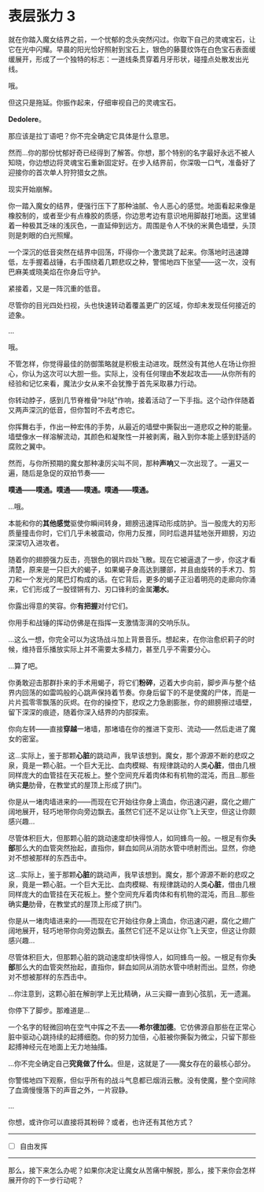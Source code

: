 # 表层张力 3

就在你踏入魔女结界之前，一个忧郁的念头突然闪过。你取下自己的灵魂宝石，让它在光中闪耀。早晨的阳光恰好照射到宝石上，银色的藤蔓纹饰在白色宝石表面缓缓展开，形成了一个独特的标志：一道线条贯穿着月牙形状，碰撞点处散发出光线。

哦。

但这只是拖延。你振作起来，仔细审视自己的灵魂宝石。

**Dedolere**。

那应该是拉丁语吧？你不完全确定它具体是什么意思。

然而...你的那份忧郁好奇已经得到了解答。你想，那个特别的名字最好永远不被人知晓，你边想边将灵魂宝石重新固定好。在步入结界前，你深吸一口气，准备好了迎接你的首次单人狩狩猎女之旅。

现实开始崩解。

你一踏入魔女的结界，便强行压下了那种油腻、令人恶心的感觉。地面看起来像是橡胶制的，或者至少有点橡胶的质感，你边思考边有意识地用脚敲打地面。这里铺着一种极其乏味的浅灰色，一直延伸到远方。周围是令人不快的米黄色墙壁，头顶则是刺眼的白光照耀。

一个深沉的低音突然在结界中回荡，吓得你一个激灵跳了起来。你落地时迅速蹲低，左手握着战锤，右手围绕着几颗悲叹之种，警惕地四下张望——这一次，没有巴麻美或晓美焰在你身后守护。

紧接着，又是一阵沉重的低音。

尽管你的目光四处扫视，头也快速转动着覆盖更广的区域，你却未发现任何接近的迹象。

...

哦。

不管怎样，你觉得最佳的防御策略就是积极主动进攻。既然没有其他人在场让你担心，你认为这次可以大胆一些。实际上，没有任何理由**不**发起攻击——从你所有的经验和记忆来看，魔法少女从来不会犹豫于首先采取暴力行动。

你转动脖子，感到几节脊椎骨“咔哒”作响，接着活动了一下手指。这个动作伴随着又两声深沉的低音，但你暂时不去考虑它。

你挥舞右手，作出一种宏伟的手势，从最近的墙壁中撕裂出一道悲叹之种的能量。墙壁像水一样溶解流动，其颜色和凝聚性一并被剥离，融入到你本能上感到舒适的腐败之翼中。

然而，与你所预期的魔女那种凄厉尖叫不同，那种**声响**又一次出现了。一遍又一遍，随后是急促的双拍节奏——

**噗通——噗通。噗通——噗通。噗通——噗通。**

...哦。

本能和你的**其他感觉**驱使你瞬间转身，翅膀迅速挥动形成防护。当一股庞大的刃形质量撞击你时，它们几乎未被震动，你用力反推，同时后退并猛地张开翅膀，刃边深深切入进攻者。

随着你的翅膀强力反击，亮银色的钢片四处飞散。现在它被逼退了一步，你这才看清楚，原来是一只巨大的蝎子，如果蝎子身高达到腰部，并且由旋转的手术刀、剪刀和一个发光的尾巴灯构成的话。在它背后，更多的蝎子正沿着明亮的走廊向你涌来，它们形成了一股铿锵有力、刃口锋利的金属**潮水**。

你露出得意的笑容。你**有把握**对付它们。

你用手和战锤的挥动仿佛是在指挥一支激情澎湃的交响乐队。

...这么一想，你完全可以为这场战斗加上背景音乐。想起来，在你治愈织莉子的时候，维持音乐播放实际上并不需要太多精力，甚至几乎不需要分心。

...算了吧。

你勇敢迎击那群扑来的手术用蝎子，将它们**粉碎**，迈着大步向前，脚步声与整个结界内回荡的如雷鸣般的心跳声保持着节奏。你身后留下的不是使魔的尸体，而是一片片孤零零飘落的灰烬。在你的操控下，悲叹之力急剧膨胀，你的翅膀擦过墙壁，留下深深的痕迹，随着你深入结界的内部探索。

你向左转——直接**穿越**一堵墙，那堵墙在你的推进下变形、流动——然后走进了魔女的密室。

这...实际上，鉴于那颗**心脏**的跳动声，我早该想到。魔女，那个源源不断的悲叹之泉，竟是一颗心脏。一个巨大无比、血肉模糊、有规律跳动的人类**心脏**，借由几根同样庞大的血管挂在天花板上。整个空间充斥着肉体和有机物的混沌，而且...那些确实**是**肋骨，在教堂式的屋顶上形成了拱门。

你是从一堵肉墙进来的——而现在它开始往你身上滴血，你迅速闪避，腐化之翅广阔地展开，轻巧地带你向旁边飘去。虽然它们还不足以让你飞上天空，但这让你颇感兴趣...

尽管体积巨大，但那颗心脏的跳动速度却快得惊人，如同蜂鸟一般。一根足有你**头部**那么大的血管突然抬起，直指你，鲜血如同从消防水管中喷射而出。显然，你绝对不想被那样的东西击中。

这...实际上，鉴于那颗**心脏**的跳动声，我早该想到。魔女，那个源源不断的悲叹之泉，竟是一颗心脏。一个巨大无比、血肉模糊、有规律跳动的人类**心脏**，借由几根同样庞大的血管挂在天花板上。整个空间充斥着肉体和有机物的混沌，而且...那些确实**是**肋骨，在教堂式的屋顶上形成了拱门。

你是从一堵肉墙进来的——而现在它开始往你身上滴血，你迅速闪避，腐化之翅广阔地展开，轻巧地带你向旁边飘去。虽然它们还不足以让你飞上天空，但这让你颇感兴趣...

尽管体积巨大，但那颗心脏的跳动速度却快得惊人，如同蜂鸟一般。一根足有你**头部**那么大的血管突然抬起，直指你，鲜血如同从消防水管中喷射而出。显然，你绝对不想被那样的东西击中。

...你注意到，这颗心脏在解剖学上无比精确，从三尖瓣一直到心弦肌，无一遗漏。

你停下了脚步。那难道是...

一个名字的轻微回响在空气中挥之不去——**希尔德加德**。它仿佛源自那些在正常心脏中驱动心跳持续的起搏细胞。你的努力加倍，心脏被你撕裂为微尘，只留下那些起搏神经元在地面上无力地抽搐。

...你不完全确定自己**究竟做了什么**。但是，这就是了——魔女存在的最核心部分。

你警惕地四下观察，但似乎所有的战斗气息都已烟消云散。没有使魔，整个空间除了血滴慢慢落下的声音之外，一片寂静。

...

你想，或许你可以直接将其粉碎？或者，也许还有其他方式？

---

- [ ] 自由发挥

---

那么，接下来怎么办呢？如果你决定让魔女从苦痛中解脱，那么，接下来你会怎样展开你的下一步行动呢？
